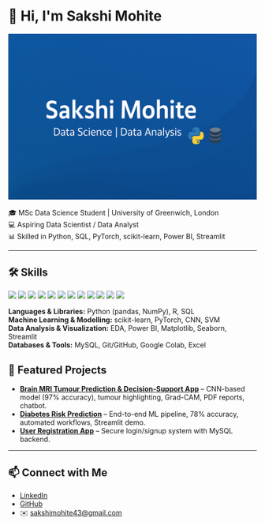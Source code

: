 # 👋 Hi, I'm Sakshi Mohite  

![Banner](https://github.com/sakshi-mohite01/sakshi-mohite01/blob/main/Banner.png.png?raw=true)

🎓 MSc Data Science Student | University of Greenwich, London  
💻 Aspiring Data Scientist / Data Analyst  
📊 Skilled in Python, SQL, PyTorch, scikit-learn, Power BI, Streamlit  

---

## 🛠️ Skills  

<p>
  <!-- Languages -->
  <img src="https://img.shields.io/badge/Python-3776AB?style=for-the-badge&logo=python&logoColor=white"/>
  <img src="https://img.shields.io/badge/R-276DC3?style=for-the-badge&logo=r&logoColor=white"/>
  <img src="https://img.shields.io/badge/SQL-025E8C?style=for-the-badge&logo=sqlite&logoColor=white"/>
  
  <!-- ML / AI -->
  <img src="https://img.shields.io/badge/scikit--learn-F7931E?style=for-the-badge&logo=scikit-learn&logoColor=white"/>
  <img src="https://img.shields.io/badge/PyTorch-EE4C2C?style=for-the-badge&logo=pytorch&logoColor=white"/>
  
  <!-- Visualization -->
  <img src="https://img.shields.io/badge/Power%20BI-F2C811?style=for-the-badge&logo=powerbi&logoColor=black"/>
  <img src="https://img.shields.io/badge/Streamlit-FF4B4B?style=for-the-badge&logo=streamlit&logoColor=white"/>
  <img src="https://img.shields.io/badge/Matplotlib-005571?style=for-the-badge&logo=plotly&logoColor=white"/>
  <img src="https://img.shields.io/badge/Seaborn-3793EF?style=for-the-badge&logo=python&logoColor=white"/>
  
  <!-- Tools -->
  <img src="https://img.shields.io/badge/MySQL-4479A1?style=for-the-badge&logo=mysql&logoColor=white"/>
  <img src="https://img.shields.io/badge/GitHub-181717?style=for-the-badge&logo=github&logoColor=white"/>
  <img src="https://img.shields.io/badge/Excel-217346?style=for-the-badge&logo=microsoftexcel&logoColor=white"/>
</p>

**Languages & Libraries:** Python (pandas, NumPy), R, SQL  
**Machine Learning & Modelling:** scikit-learn, PyTorch, CNN, SVM  
**Data Analysis & Visualization:** EDA, Power BI, Matplotlib, Seaborn, Streamlit  
**Databases & Tools:** MySQL, Git/GitHub, Google Colab, Excel


## 🚀 Featured Projects  
- **[Brain MRI Tumour Prediction & Decision-Support App](link-to-repo)** – CNN-based model (97% accuracy), tumour highlighting, Grad-CAM, PDF reports, chatbot.  
- **[Diabetes Risk Prediction](link-to-repo)** – End-to-end ML pipeline, 78% accuracy, automated workflows, Streamlit demo.  
- **[User Registration App](link-to-repo)** – Secure login/signup system with MySQL backend.  

---

## 📫 Connect with Me  
- [LinkedIn](https://linkedin.com/in/sakshi-mohite03)  
- [GitHub](https://github.com/sakshi-mohite01)  
- ✉️ sakshimohite43@gmail.com  
